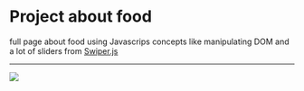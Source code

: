 <h1>Project about food</h1>
<p> full page about food using Javascrips concepts like manipulating DOM and a lot of sliders from <a href="https://swiperjs.com/">Swiper.js</a> </p>
<hr>
<img src="image/crepFood.gif">